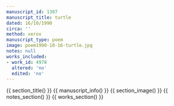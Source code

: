 ```yaml
---
manuscript_id: 1307
manuscript_title: turtle
dated: 16/10/1990
circa: ''
method: xerox
manuscript_type: poem
image: poem1990-10-16-turtle.jpg
notes: null
works_included:
- work_id: 4978
  altered: 'no'
  edited: 'no'
---
```


{{ section_title() }}
{{ manuscript_info() }}
{{ section_image() }}
{{ notes_section() }}
{{ works_section() }}
